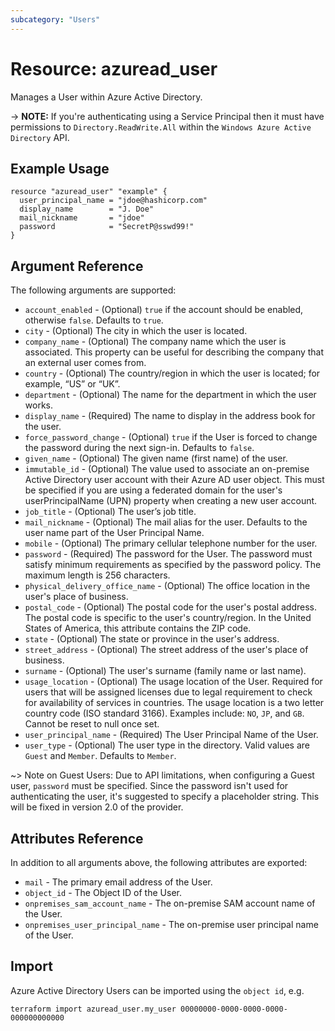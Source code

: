 ```yaml
---
subcategory: "Users"
---
```


# Resource: azuread_user

Manages a User within Azure Active Directory.

-> **NOTE:** If you're authenticating using a Service Principal then it must have permissions to `Directory.ReadWrite.All` within the `Windows Azure Active Directory` API.

## Example Usage

```hcl
resource "azuread_user" "example" {
  user_principal_name = "jdoe@hashicorp.com"
  display_name        = "J. Doe"
  mail_nickname       = "jdoe"
  password            = "SecretP@sswd99!"
}
```

## Argument Reference

The following arguments are supported:

* `account_enabled` - (Optional) `true` if the account should be enabled, otherwise `false`. Defaults to `true`.
* `city` - (Optional) The city in which the user is located.
* `company_name` - (Optional) The company name which the user is associated. This property can be useful for describing the company that an external user comes from.
* `country` - (Optional) The country/region in which the user is located; for example, “US” or “UK”.
* `department` - (Optional) The name for the department in which the user works.
* `display_name` - (Required) The name to display in the address book for the user.
* `force_password_change` - (Optional) `true` if the User is forced to change the password during the next sign-in. Defaults to `false`.
* `given_name` - (Optional) The given name (first name) of the user.
* `immutable_id` - (Optional) The value used to associate an on-premise Active Directory user account with their Azure AD user object. This must be specified if you are using a federated domain for the user's userPrincipalName (UPN) property when creating a new user account. 
* `job_title` - (Optional) The user’s job title.
* `mail_nickname` - (Optional) The mail alias for the user. Defaults to the user name part of the User Principal Name.
* `mobile` - (Optional) The primary cellular telephone number for the user.
* `password` - (Required) The password for the User. The password must satisfy minimum requirements as specified by the password policy. The maximum length is 256 characters.
* `physical_delivery_office_name` - (Optional) The office location in the user's place of business.
* `postal_code` - (Optional) The postal code for the user's postal address. The postal code is specific to the user's country/region. In the United States of America, this attribute contains the ZIP code.
* `state` - (Optional) The state or province in the user's address.
* `street_address` - (Optional) The street address of the user's place of business.
* `surname` - (Optional) The user's surname (family name or last name).
* `usage_location` - (Optional) The usage location of the User. Required for users that will be assigned licenses due to legal requirement to check for availability of services in countries. The usage location is a two letter country code (ISO standard 3166). Examples include: `NO`, `JP`, and `GB`. Cannot be reset to null once set. 
* `user_principal_name` - (Required) The User Principal Name of the User.
* `user_type` - (Optional) The user type in the directory. Valid values are `Guest` and `Member`. Defaults to `Member`.

~> Note on Guest Users: Due to API limitations, when configuring a Guest user, `password` must be specified. Since the password isn't used for authenticating the user, it's suggested to specify a placeholder string. This will be fixed in version 2.0 of the provider.

## Attributes Reference

In addition to all arguments above, the following attributes are exported:

* `mail` - The primary email address of the User.
* `object_id` - The Object ID of the User.
* `onpremises_sam_account_name` - The on-premise SAM account name of the User.
* `onpremises_user_principal_name` - The on-premise user principal name of the User.

## Import

Azure Active Directory Users can be imported using the `object id`, e.g.

```shell
terraform import azuread_user.my_user 00000000-0000-0000-0000-000000000000
```
